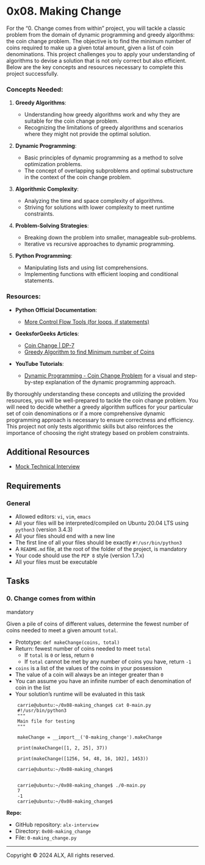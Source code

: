 0x08. Making Change
===================

For the “0. Change comes from within” project, you will tackle a classic problem from the domain of dynamic programming and greedy algorithms: the coin change problem. The objective is to find the minimum number of coins required to make up a given total amount, given a list of coin denominations. This project challenges you to apply your understanding of algorithms to devise a solution that is not only correct but also efficient. Below are the key concepts and resources necessary to complete this project successfully.

### Concepts Needed:

1.  **Greedy Algorithms**:
    
    *   Understanding how greedy algorithms work and why they are suitable for the coin change problem.
    *   Recognizing the limitations of greedy algorithms and scenarios where they might not provide the optimal solution.
2.  **Dynamic Programming**:
    
    *   Basic principles of dynamic programming as a method to solve optimization problems.
    *   The concept of overlapping subproblems and optimal substructure in the context of the coin change problem.
3.  **Algorithmic Complexity**:
    
    *   Analyzing the time and space complexity of algorithms.
    *   Striving for solutions with lower complexity to meet runtime constraints.
4.  **Problem-Solving Strategies**:
    
    *   Breaking down the problem into smaller, manageable sub-problems.
    *   Iterative vs recursive approaches to dynamic programming.
5.  **Python Programming**:
    
    *   Manipulating lists and using list comprehensions.
    *   Implementing functions with efficient looping and conditional statements.

### Resources:

*   **Python Official Documentation**:
    
    *   [More Control Flow Tools (for loops, if statements)](https://docs.python.org/3/tutorial/controlflow.html)
*   **GeeksforGeeks Articles**:
    
    *   [Coin Change | DP-7](https://www.geeksforgeeks.org/coin-change-dp-7/)
    *   [Greedy Algorithm to find Minimum number of Coins](https://www.geeksforgeeks.org/greedy-algorithm-to-find-minimum-number-of-coins/)
*   **YouTube Tutorials**:
    
    *   [Dynamic Programming - Coin Change Problem](https://www.youtube.com/watch?v=jgiZlGzXMBw) for a visual and step-by-step explanation of the dynamic programming approach.

By thoroughly understanding these concepts and utilizing the provided resources, you will be well-prepared to tackle the coin change problem. You will need to decide whether a greedy algorithm suffices for your particular set of coin denominations or if a more comprehensive dynamic programming approach is necessary to ensure correctness and efficiency. This project not only tests algorithmic skills but also reinforces the importance of choosing the right strategy based on problem constraints.

Additional Resources
--------------------

*   [Mock Technical Interview](https://www.youtube.com/watch?v=9BSSIsJ-fWg)

Requirements
------------

### General

*   Allowed editors: `vi`, `vim`, `emacs`
*   All your files will be interpreted/compiled on Ubuntu 20.04 LTS using `python3` (version 3.4.3)
*   All your files should end with a new line
*   The first line of all your files should be exactly `#!/usr/bin/python3`
*   A `README.md` file, at the root of the folder of the project, is mandatory
*   Your code should use the `PEP 8` style (version 1.7.x)
*   All your files must be executable

Tasks
-----

### 0\. Change comes from within

mandatory

Given a pile of coins of different values, determine the fewest number of coins needed to meet a given amount `total`.

*   Prototype: `def makeChange(coins, total)`
*   Return: fewest number of coins needed to meet `total`
    *   If `total` is `0` or less, return `0`
    *   If `total` cannot be met by any number of coins you have, return `-1`
*   `coins` is a list of the values of the coins in your possession
*   The value of a coin will always be an integer greater than `0`
*   You can assume you have an infinite number of each denomination of coin in the list
*   Your solution’s runtime will be evaluated in this task
```
    carrie@ubuntu:~/0x08-making_change$ cat 0-main.py
    #!/usr/bin/python3
    """
    Main file for testing
    """
    
    makeChange = __import__('0-making_change').makeChange
    
    print(makeChange([1, 2, 25], 37))
    
    print(makeChange([1256, 54, 48, 16, 102], 1453))
    
    carrie@ubuntu:~/0x08-making_change$
    

    carrie@ubuntu:~/0x08-making_change$ ./0-main.py
    7
    -1
    carrie@ubuntu:~/0x08-making_change$
```    

**Repo:**

*   GitHub repository: `alx-interview`
*   Directory: `0x08-making_change`
*   File: `0-making_change.py`

-----

Copyright © 2024 ALX, All rights reserved.
